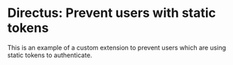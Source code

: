 # Directus: Prevent users with static tokens

This is an example of a custom extension to prevent users which are using static tokens to authenticate.
